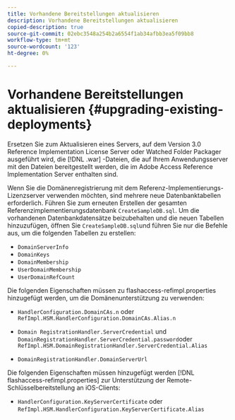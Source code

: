 ```yaml
---
title: Vorhandene Bereitstellungen aktualisieren
description: Vorhandene Bereitstellungen aktualisieren
copied-description: true
source-git-commit: 02ebc3548a254b2a6554f1ab34afbb3ea5f09bb8
workflow-type: tm+mt
source-wordcount: '123'
ht-degree: 0%

---
```


# Vorhandene Bereitstellungen aktualisieren {#upgrading-existing-deployments}

Ersetzen Sie zum Aktualisieren eines Servers, auf dem Version 3.0 Reference Implementation License Server oder Watched Folder Packager ausgeführt wird, die [!DNL .war] -Dateien, die auf Ihrem Anwendungsserver mit den Dateien bereitgestellt werden, die im Adobe Access Reference Implementation Server enthalten sind.

Wenn Sie die Domänenregistrierung mit dem Referenz-Implementierungs-Lizenzserver verwenden möchten, sind mehrere neue Datenbanktabellen erforderlich. Führen Sie zum erneuten Erstellen der gesamten Referenzimplementierungsdatenbank `CreateSampleDB.sql`. Um die vorhandenen Datenbankdatensätze beizubehalten und die neuen Tabellen hinzuzufügen, öffnen Sie `CreateSampleDB.sql`und führen Sie nur die Befehle aus, um die folgenden Tabellen zu erstellen:

* `DomainServerInfo`
* `DomainKeys`
* `DomainMembership`
* `UserDomainMembership`
* `UserDomainRefCount`

Die folgenden Eigenschaften müssen zu flashaccess-refimpl.properties hinzugefügt werden, um die Domänenunterstützung zu verwenden:

* `HandlerConfiguration.DomainCAs.n` oder `RefImpl.HSM.HandlerConfiguration.DomainCAs.Alias.n`

* `Domain RegistrationHandler.ServerCredential` und `DomainRegistrationHandler.ServerCredential.password`oder `RefImpl.HSM.DomainRegistrationHandler.ServerCredential.Alias`

* `DomainRegistrationHandler.DomainServerUrl`

Die folgenden Eigenschaften müssen hinzugefügt werden [!DNL flashaccess-refimpl.properties] zur Unterstützung der Remote-Schlüsselbereitstellung an iOS-Clients:

* `HandlerConfiguration.KeyServerCertificate` oder `RefImpl.HSM.HandlerConfiguration.KeyServerCertificate.Alias`
